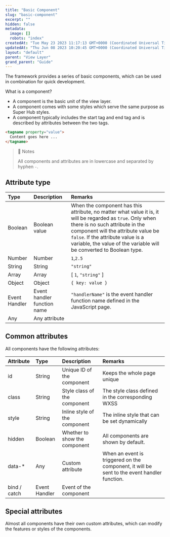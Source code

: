 ```yaml
---
title: "Basic Component"
slug: "basic-component"
excerpt: ""
hidden: false
metadata: 
  image: []
  robots: "index"
createdAt: "Tue May 23 2023 11:17:13 GMT+0000 (Coordinated Universal Time)"
updatedAt: "Thu Jun 08 2023 10:20:45 GMT+0000 (Coordinated Universal Time)"
layout: "default"
parent: "View Layer"
grand_parent: "Guide"
---
```

The framework provides a series of basic components, which can be used in combination for quick development.

What is a component?

- A component is the basic unit of the view layer.
- A component comes with some styles which serve the same purpose as Super Hub styles.
- A component typically includes the start tag and end tag and is described by attributes between the two tags.

```html WXML
<tagname property="value">
  Content goes here ...
</tagname>
```

> 📘 Notes
> 
> All components and attributes are in lowercase and separated by hyphen `-`.

## Attribute type

| Type          | Description                 | Remarks                                                                                                                                                                                                                                                                                         |
| :------------ | :-------------------------- | :---------------------------------------------------------------------------------------------------------------------------------------------------------------------------------------------------------------------------------------------------------------------------------------------- |
| Boolean       | Boolean value               | When the component has this attribute, no matter what value it is, it will be regarded as `true`. Only when there is no such attribute in the component will the attribute value be `false`. If the attribute value is a variable, the value of the variable will be converted to Boolean type. |
| Number        | Number                      | `1`,`2.5`                                                                                                                                                                                                                                                                                       |
| String        | String                      | `"string"`                                                                                                                                                                                                                                                                                      |
| Array         | Array                       | [ `1`, `"string"` ]                                                                                                                                                                                                                                                                             |
| Object        | Object                      | `{ key: value }`                                                                                                                                                                                                                                                                                |
| Event Handler | Event handler function name | `"handlerName"` is the event handler function name defined in the JavaScript page.                                                                                                                                                                                                              |
| Any           | Any attribute               |                                                                                                                                                                                                                                                                                                 |

## Common attributes

All components have the following attributes:

| Attribute    | Type          | Description                   | Remarks                                                                                     |
| :----------- | :------------ | :---------------------------- | :------------------------------------------------------------------------------------------ |
| id           | String        | Unique ID of the component    | Keeps the whole page unique                                                                 |
| class        | String        | Style class of the component  | The style class defined in the corresponding WXSS                                           |
| style        | String        | Inline style of the component | The inline style that can be set dynamically                                                |
| hidden       | Boolean       | Whether to show the component | All components are shown by default.                                                        |
| data-\*      | Any           | Custom attribute              | When an event is triggered on the component, it will be sent to the event handler function. |
| bind / catch | Event Handler | Event of the component        |                                                                                             |

## Special attributes

Almost all components have their own custom attributes, which can modify the features or styles of the components.
